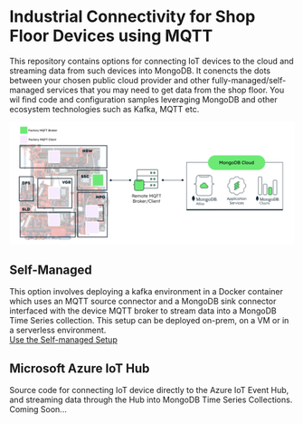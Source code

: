 # Industrial Connectivity for Shop Floor Devices using MQTT
This repository contains options for connecting IoT devices to the cloud and streaming data from such devices into MongoDB. It conencts the dots between your chosen public cloud provider and other fully-managed/self-managed services that you may need to get data from the shop floor. You wil find code and configuration samples leveraging MongoDB and other ecosystem technologies such as Kafka, MQTT etc.

![Reference Architecture](media/basic_arch.png?raw=true)

## Self-Managed
This option involves deploying a kafka environment in a Docker container which uses an MQTT source connector and a MongoDB sink connector interfaced with the device MQTT broker to stream data into a MongoDB Time Series collection. This setup can be deployed on-prem, on a VM or in a serverless environment.<br>
[Use the Self-managed Setup](https://github.com/mongodb-industry-solutions/IndustrialConnectivity/tree/main/Self-managed)

## Microsoft Azure IoT Hub
Source code for connecting IoT device directly to the Azure IoT Event Hub, and streaming data through the Hub into MongoDB Time Series Collections.
Coming Soon...
